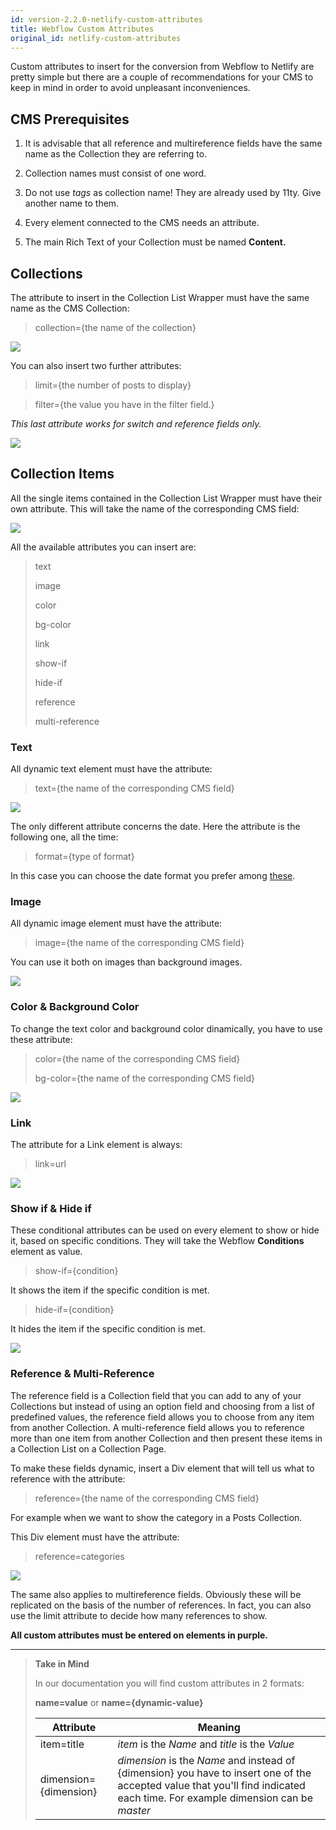 ```yaml
---
id: version-2.2.0-netlify-custom-attributes
title: Webflow Custom Attributes
original_id: netlify-custom-attributes
---
```


Custom attributes to insert for the conversion from Webflow to Netlify are pretty simple but there are a couple of recommendations for your CMS to keep in mind in order to avoid unpleasant inconveniences.

## CMS Prerequisites

1) It is advisable that all reference and multireference fields have the same name as the Collection they are referring to.

2) Collection names must consist of one word.

3) Do not use *tags* as collection name! They are already used by 11ty. Give another name to them.

4) Every element connected to the CMS needs an attribute.

5) The main Rich Text of your Collection must be named **Content.**

## Collections

The attribute to insert in the Collection List Wrapper must have the same name as the CMS Collection:

> collection={the name of the collection}

![](assets/netlify-collection-list-wrapper.png)

You can also insert two further attributes:

> limit={the number of posts to display}

> filter={the value you have in the filter field.} 

*This last attribute works for switch and reference fields only.*

![](assets/netlify-limit-filter.png)

## Collection Items

All the single items contained in the Collection List Wrapper must have their own attribute. This will take the name of the corresponding CMS field:

![](assets/netlify-cms-field.png)

All the available attributes you can insert are:

> text 
>
> image
>
> color
>
> bg-color
>
> link
>
> show-if
>
> hide-if
>
> reference
>
> multi-reference

### Text

All dynamic text element must have the attribute:

> text={the name of the corresponding CMS field}

![](assets/netlify-text.png)

The only different attribute concerns the date. Here the attribute is the following one, all the time:

> format={type of format}

In this case you can choose the date format you prefer among [these](https://date-fns.org/docs/format).

### Image

All dynamic image element must have the attribute:

> image={the name of the corresponding CMS field}

You can use it both on images than background images.

![](assets/netlify-images.png)

### Color & Background Color

To change the text color and background color dinamically, you have to use these attribute:

> color={the name of the corresponding CMS field}
>
> bg-color={the name of the corresponding CMS field}

![](assets/netlify-color.png)

### Link

The attribute for a Link element is always:

> link=url

![](assets/netlify-link.png)

### Show if & Hide if

These conditional attributes can be used on every element to show or hide it, based on specific conditions. They will take the Webflow **Conditions** element as value. 

> show-if={condition}

It shows the item if the specific condition is met.

> hide-if={condition}

It hides the item if the specific condition is met.

![](assets/netlify-conditions.png)

### Reference & Multi-Reference

The reference field is a Collection field that you can add to any of your Collections but instead of using an option field and choosing from a list of predefined values, the reference field allows you to choose from any item from another Collection. A multi-reference field allows you to reference more than one item from another Collection and then present these items in a Collection List on a Collection Page. 

To make these fields dynamic, insert a Div element that will tell us what to reference with the attribute:

> reference={the name of the corresponding CMS field}

For example when we want to show the category in a Posts Collection.

This Div element must have the attribute:

> reference=categories

![](assets/netlify-reference.png)

The same also applies to multireference fields. Obviously these will be replicated on the basis of the number of references. In fact, you can also use the limit attribute to decide how many references to show.

**All custom attributes must be entered on elements in purple.**

---------
> **Take in Mind**
>
> In our documentation you will find custom attributes in 2 formats:
>
> **name=value** or **name={dynamic-value}**
>
>
> **Attribute**             | **Meaning** | 
> -------------             | --------------- |
> | item=title              | *item* is the *Name* and *title* is the *Value* |
> | dimension={dimension}   | *dimension* is the *Name* and instead of {dimension} you have to insert one of the accepted value that you'll find indicated each time. For example dimension can be *master*|